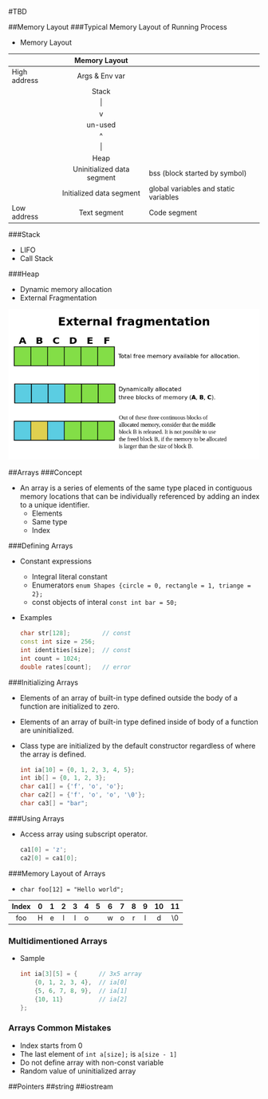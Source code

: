 #TBD

##Memory Layout
###Typical Memory Layout of Running Process
- Memory Layout

 |              | Memory Layout              |                                       |
 | :----------- | :------------------------: | :------------------------------------ |
 | High address | Args & Env var             |                                       |
 |              | Stack                      |                                       |
 |              | &#124;                     |                                       |
 |              | v                          |                                       |
 |              | un-used                    |                                       |
 |              | ^                          |                                       |
 |              | &#124;                     |                                       |
 |              | Heap                       |                                       |
 |              | Uninitialized data segment | bss (block started by symbol)         |
 |              | Initialized data segment   | global variables and static variables |
 | Low address  | Text segment               | Code segment                          |

###Stack
- LIFO
- Call Stack

###Heap
- Dynamic memory allocation
- External Fragmentation

![Image](https://github.com/limingjie/cpp/blob/master/images/ExternalFragmentation.png?raw=true)

##Arrays
###Concept
- An array is a series of elements of the same type placed in contiguous memory locations that can be individually referenced by adding an index to a unique identifier.
  - Elements
  - Same type
  - Index

###Defining Arrays
- Constant expressions
  - Integral literal constant
  - Enumerators `enum Shapes {circle = 0, rectangle = 1, triange = 2};`
  - const objects of interal `const int bar = 50;`
- Examples

    ```c++
    char str[128];         // const
    const int size = 256;
    int identities[size];  // const
    int count = 1024;
    double rates[count];   // error
    ```

###Initializing Arrays
- Elements of an array of built-in type defined outside the body of a function are initialized to zero.
- Elements of an array of built-in type defined inside of body of a function are uninitialized.
- Class type are initialized by the default constructor regardless of where the array is defined.

    ```c++
    int ia[10] = {0, 1, 2, 3, 4, 5};
    int ib[] = {0, 1, 2, 3};
    char ca1[] = {'f', 'o', 'o'};
    char ca2[] = {'f', 'o', 'o', '\0'};
    char ca3[] = "bar";
    ```

###Using Arrays
- Access array using subscript operator.

    ```c++
    ca1[0] = 'z';
    ca2[0] = ca1[0];
    ```

###Memory Layout of Arrays
- `char foo[12] = "Hello world";`

 | Index | 0 | 1 | 2 | 3 | 4 | 5 | 6 | 7 | 8 | 9 | 10 | 11 |
 |:-----:|:-:|:-:|:-:|:-:|:-:|:-:|:-:|:-:|:-:|:-:|:--:|:--:|
 | foo   | H | e | l | l | o |   | w | o | r | l | d  | \0 |

### Multidimentioned Arrays
- Sample
    ```c++
    int ia[3][5] = {      // 3x5 array
        {0, 1, 2, 3, 4},  // ia[0]
        {5, 6, 7, 8, 9},  // ia[1]
        {10, 11}          // ia[2]
    };
    ```

### Arrays Common Mistakes
- Index starts from 0
- The last element of `int a[size];` is `a[size - 1]`
- Do not define array with non-const variable
- Random value of uninitialized array

##Pointers
##string
##iostream
